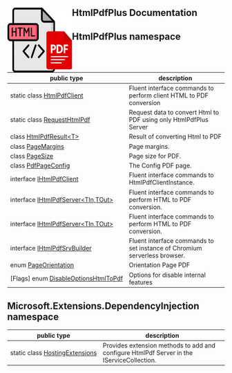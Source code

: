# <img align="left" width="150" height="150" src="../../docs/images/Icon.png">
##
## HtmlPdfPlus Documentation
##

## HtmlPdfPlus namespace

| public type | description |
| --- | --- |
| static class [HtmlPdfClient](./assemblies/HtmlPdfPlus/HtmlPdfClient.md) | Fluent interface commands to perform client HTML to PDF conversion |
| static class [RequestHtmlPdf](./assemblies/HtmlPdfPlus/RequestHtmlPdf.md) | Request data to convert Html to PDF using only HtmlPdfPlus Server |
| class [HtmlPdfResult&lt;T&gt;](./assemblies/HtmlPdfPlus/HtmlPdfResult-1.md) | Result of converting Html to PDF |
| class [PageMargins](./assemblies/HtmlPdfPlus/PageMargins.md) | Page margins. |
| class [PageSize](./assemblies/HtmlPdfPlus/PageSize.md) | Page size for PDF. |
| class [PdfPageConfig](./assemblies/HtmlPdfPlus/PdfPageConfig.md) | The Config PDF page. |
| interface [IHtmlPdfClient](./assemblies/HtmlPdfPlus/IHtmlPdfClient.md) | Fluent interface commands to HtmlPdfClientInstance. |
| interface [IHtmlPdfServer&lt;TIn,TOut&gt;](./assemblies/HtmlPdfPlus/IHtmlPdfServer-2.md) | Fluent interface commands to perform HTML to PDF conversion. |
| interface [IHtmlPdfServer&lt;TIn,TOut&gt;](./assemblies/HtmlPdfPlus/IHtmlPdfServer-2.md) | Fluent interface commands to perform HTML to PDF conversion. |
| interface [IHtmlPdfSrvBuilder](./assemblies/HtmlPdfPlus/IHtmlPdfSrvBuilder.md) | Fluent interface commands to set instance of Chromium serverless browser. |
| enum [PageOrientation](./assemblies/HtmlPdfPlus/PageOrientation.md) | Orientation Page PDF |
| [Flags] enum [DisableOptionsHtmlToPdf](./assemblies/HtmlPdfPlus/DisableOptionsHtmlToPdf.md) | Options for disable internal features |

## Microsoft.Extensions.DependencyInjection namespace

| public type | description |
| --- | --- |
| static class [HostingExtensions](./assemblies/Microsoft.Extensions.DependencyInjection/HostingExtensions.md) | Provides extension methods to add and configure HtmlPdf Server in the IServiceCollection. |

